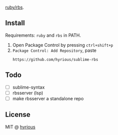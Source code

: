 [ruby/rbs](https://github.com/ruby/rbs).

## Install

Requirements: `ruby` and `rbs` in PATH.

1. Open Package Control by pressing `ctrl+shift+p`
2. `Package Control: Add Repository`, paste
   ```
   https://github.com/hyrious/sublime-rbs
   ```

## Todo

- [ ] sublime-syntax
- [ ] rbsserver (lsp)
- [ ] make rbsserver a standalone repo

## License

MIT @ [hyrious](https://github.com/hyrious)
